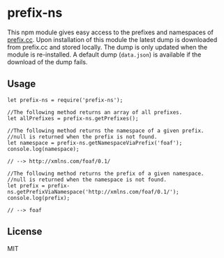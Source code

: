# prefix-ns

This npm module gives easy access to the prefixes and namespaces of [prefix.cc](prefix.cc).
Upon installation of this module the latest dump is downloaded from prefix.cc and stored locally.
The dump is only updated when the module is re-installed.
A default dump (`data.json`) is available if the download of the dump fails.

## Usage
```$JavaScript
let prefix-ns = require('prefix-ns');

//The following method returns an array of all prefixes.
let allPrefixes = prefix-ns.getPrefixes();

//The following method returns the namespace of a given prefix.
//null is returned when the prefix is not found.
let namespace = prefix-ns.getNamespaceViaPrefix('foaf');
console.log(namespace);

// --> http://xmlns.com/foaf/0.1/

//The following method returns the prefix of a given namespace.
//null is returned when the namespace is not found.
let prefix = prefix-ns.getPrefixViaNamespace('http://xmlns.com/foaf/0.1/');
console.log(prefix);

// --> foaf
```

## License
MIT